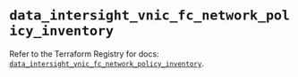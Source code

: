 # `data_intersight_vnic_fc_network_policy_inventory`

Refer to the Terraform Registry for docs: [`data_intersight_vnic_fc_network_policy_inventory`](https://registry.terraform.io/providers/ciscodevnet/intersight/1.0.71/docs/data-sources/vnic_fc_network_policy_inventory).
